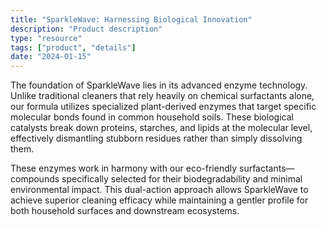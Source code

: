 ```yaml
---
title: "SparkleWave: Harnessing Biological Innovation"
description: "Product description"
type: "resource"
tags: ["product", "details"]
date: "2024-01-15"
---
```


The foundation of SparkleWave lies in its advanced enzyme technology. Unlike traditional cleaners that rely heavily on chemical surfactants alone, our formula utilizes specialized plant-derived enzymes that target specific molecular bonds found in common household soils. These biological catalysts break down proteins, starches, and lipids at the molecular level, effectively dismantling stubborn residues rather than simply dissolving them.

These enzymes work in harmony with our eco-friendly surfactants—compounds specifically selected for their biodegradability and minimal environmental impact. This dual-action approach allows SparkleWave to achieve superior cleaning efficacy while maintaining a gentler profile for both household surfaces and downstream ecosystems.